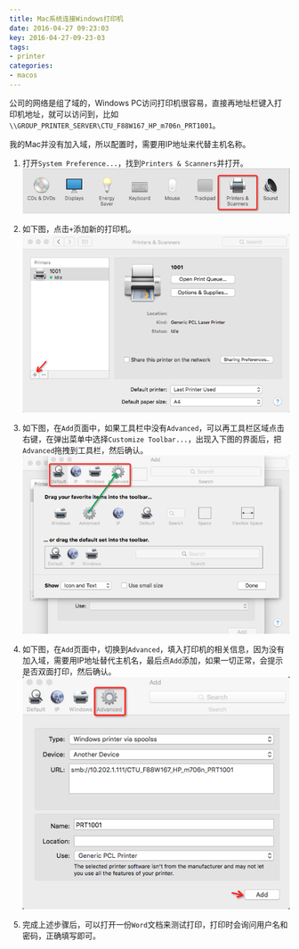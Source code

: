 ```yaml
---
title: Mac系统连接Windows打印机
date: 2016-04-27 09:23:03
key: 2016-04-27-09-23-03
tags:
- printer
categories:
- macos
---
```


公司的网络是组了域的，Windows PC访问打印机很容易，直接再地址栏键入打印机地址，就可以访问到，比如`\\GROUP_PRINTER_SERVER\CTU_F88W167_HP_m706n_PRT1001`。

我的Mac并没有加入域，所以配置时，需要用IP地址来代替主机名称。

<!-- more -->

1. 打开`System Preference...`，找到`Printers & Scanners`并打开。
![image](/assets/images/macosx-printer-0.png)

2. 如下图，点击`+`添加新的打印机。
![image](/assets/images/macosx-printer-1.png)

3. 如下图，在`Add`页面中，如果工具栏中没有`Advanced`，可以再工具栏区域点击右键，在弹出菜单中选择`Customize Toolbar...`，出现入下图的界面后，把`Advanced`拖拽到工具栏，然后确认。
![image](/assets/images/macosx-printer-2.png)

4. 如下图，在`Add`页面中，切换到`Advanced`，填入打印机的相关信息，因为没有加入域，需要用IP地址替代主机名，最后点`Add`添加，如果一切正常，会提示是否双面打印，然后确认。
![image](/assets/images/macosx-printer-3.png)

5. 完成上述步骤后，可以打开一份`Word`文档来测试打印，打印时会询问用户名和密码，正确填写即可。
